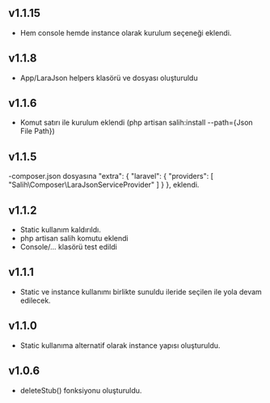 ## v1.1.15

- Hem console hemde instance olarak kurulum seçeneği eklendi.


## v1.1.8

- App/LaraJson helpers klasörü ve dosyası oluşturuldu


## v1.1.6

- Komut satırı ile kurulum eklendi (php artisan salih:install --path={Json File Path})


## v1.1.5

-composer.json dosyasına
    "extra": {
        "laravel": {
            "providers": [
                "Salih\\Composer\\LaraJsonServiceProvider"
            ]
        }
    },
eklendi.


## v1.1.2

- Static kullanım kaldırıldı.
- php artisan salih komutu eklendi
- Console/...  klasörü test edildi

## v1.1.1

- Static ve instance kullanımı birlikte sunuldu ileride seçilen ile yola devam edilecek.


## v1.1.0

- Static kullanıma alternatif olarak instance yapısı oluşturuldu.


## v1.0.6

- deleteStub() fonksiyonu oluşturuldu.

